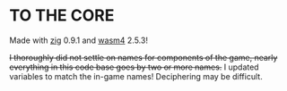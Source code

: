 # TO THE CORE

Made with [zig](https://ziglang.org) 0.9.1 and [wasm4](https://wasm4.org/) 2.5.3!

~~I thoroughly did not settle on names for components of the game, nearly
everything in this code base goes by two or more names.~~ I updated variables to
match the in-game names! Deciphering may be difficult.
